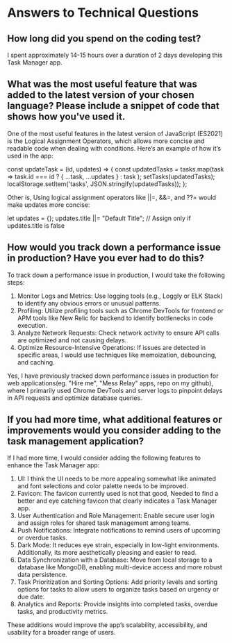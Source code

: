# Answers to Technical Questions

## How long did you spend on the coding test?
I spent approximately 14-15 hours over a duration of 2 days developing this Task Manager app. 

## What was the most useful feature that was added to the latest version of your chosen language? Please include a snippet of code that shows how you've used it.
One of the most useful features in the latest version of JavaScript (ES2021) is the Logical Assignment Operators, which allows more concise and readable code when dealing with conditions.
Here’s an example of how it’s used in the app:

const updateTask = (id, updates) => {
  const updatedTasks = tasks.map(task => 
    task.id === id ? { ...task, ...updates } : task
  );
  setTasks(updatedTasks);
  localStorage.setItem('tasks', JSON.stringify(updatedTasks));
};

Other is, Using logical assignment operators like ||=, &&=, and ??= would make updates more concise:

let updates = {};
updates.title ||= "Default Title"; // Assign only if updates.title is false

## How would you track down a performance issue in production? Have you ever had to do this?
To track down a performance issue in production, I would take the following steps:

1. Monitor Logs and Metrics: Use logging tools (e.g., Loggly or ELK Stack) to identify any obvious errors or unusual patterns.
2. Profiling: Utilize profiling tools such as Chrome DevTools for frontend or APM tools like New Relic for backend to identify bottlenecks in code execution.
3. Analyze Network Requests: Check network activity to ensure API calls are optimized and not causing delays.
4. Optimize Resource-Intensive Operations: If issues are detected in specific areas, I would use techniques like memoization, debouncing, and caching.
   
Yes, I have previously tracked down performance issues in production for web applications(eg. "Hire me", "Mess Relay" apps, repo on my github), where I primarily used Chrome DevTools and server logs to pinpoint delays in API requests and optimize database queries.

## If you had more time, what additional features or improvements would you consider adding to the task management application?
If I had more time, I would consider adding the following features to enhance the Task Manager app:

1. UI: I think the UI needs to be more appealing somewhat like animated and font selections and color palette needs to be improved.
2. Favicon: The favicon currently used is not that good, Needed to find a better and eye catching favicon that clearly indicates a Task Manager app. 
3. User Authentication and Role Management: Enable secure user login and assign roles for shared task management among teams.
4. Push Notifications: Integrate notifications to remind users of upcoming or overdue tasks.
5. Dark Mode: It reduces eye strain, especially in low-light environments. Additionally, its more aesthetically pleasing and easier to read.
6. Data Synchronization with a Database: Move from local storage to a database like MongoDB, enabling multi-device access and more robust data persistence.
7. Task Prioritization and Sorting Options: Add priority levels and sorting options for tasks to allow users to organize tasks based on urgency or due date.
8. Analytics and Reports: Provide insights into completed tasks, overdue tasks, and productivity metrics.

These additions would improve the app’s scalability, accessibility, and usability for a broader range of users.
